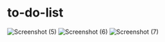 # to-do-list
![Screenshot (5)](https://user-images.githubusercontent.com/90509318/192299629-c4c7742e-98cf-4337-855c-06513230ecce.png)
![Screenshot (6)](https://user-images.githubusercontent.com/90509318/192299640-8c61640b-c67a-4ca0-b9e4-a3642842cca6.png)
![Screenshot (7)](https://user-images.githubusercontent.com/90509318/192299649-5530c896-1e88-4abe-b908-a5b8b11af083.png)
